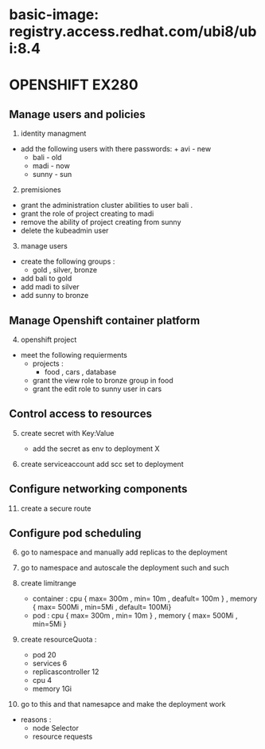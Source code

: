 

# basic-image:  registry.access.redhat.com/ubi8/ubi:8.4




OPENSHIFT EX280 
===============




Manage users and policies
-------------------------
1. identity managment 

  - add the following users with there passwords: 
    	+ avi - new 
      + bali - old 
      + madi - now 
      + sunny - sun 

2. premisiones
  - grant the administration cluster abilities to user bali .
  - grant the role of project creating to madi 
  - remove the ability of project creating from sunny 
  - delete the kubeadmin user

3. manage users
  - create the following groups : 
    + gold , silver, bronze
  - add bali to gold 
  - add madi to silver 
  - add sunny to bronze




Manage Openshift container platform 
-----------------------------------

4. openshift project
  - meet the following requierments 
    + projects : 
       - food , cars , database
    +  grant the view role to bronze group in food 
    +  grant the edit role to sunny user in cars 






Control access to resources
---------------------------

5. create secret with Key:Value 
   - add the secret as env to deployment X 

10. create serviceaccount add scc set to deployment




Configure networking components
-------------------------------

11. create a secure route 


Configure pod scheduling
------------------------

6. go to namespace and manually add replicas to the deployment 


7. go to namespace and autoscale the deployment such and such 


8. create limitrange 
   - container :  cpu { max= 300m , min= 10m , deafult= 100m } , memory { max= 500Mi , min=5Mi , default= 100Mi}
   - pod : cpu { max= 300m , min= 10m } , memory { max= 500Mi , min=5Mi } 

9. create resourceQuota : 
   - pod 20
   - services 6  
   - replicascontroller 12
   - cpu 4
   - memory 1Gi

12. go to this and that namesapce and make the deployment work
  - reasons :
    +  node Selector
    +  resource requests 
